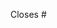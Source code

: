 <!-- Please enter the corresponding issue ID: -->

Closes #

<!-- Please summarize your changes: -->

<!-- Add this section if you need it.
**Screenshots**

| Description 1  | Description 2  |
| :------------: | :------------: |
| <screenshot 1> | <screenshot 2> |
-->
